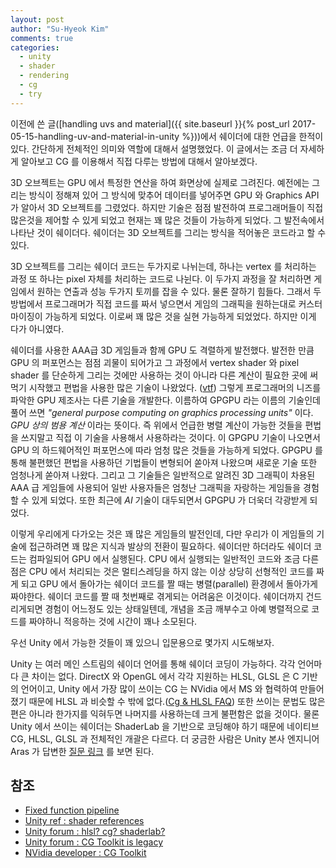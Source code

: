 ```yaml
---
layout: post
author: "Su-Hyeok Kim"
comments: true
categories:
  - unity
  - shader
  - rendering
  - cg
  - try
---
```


이전에 쓴 글([handling uvs and material]({{ site.baseurl }}{% post_url 2017-05-15-handling-uv-and-material-in-unity %}))에서 쉐이더에 대한 언급을 한적이 있다. 간단하게 전체적인 의미와 역할에 대해서 설명했었다. 이 글에서는 조금 더 자세하게 알아보고 CG 를 이용해서 직접 다루는 방법에 대해서 알아보겠다.

3D 오브젝트는 GPU 에서 특정한 연산을 하여 화면상에 실제로 그려진다. 예전에는 그리는 방식이 정해져 있어 그 방식에 맞추어 데이터를 넣어주면 GPU 와 Graphics API 가 알아서 3D 오브젝트를 그렸었다. 하지만 기술은 점점 발전하여 프로그래머들이 직접 많은것을 제어할 수 있게 되었고 현재는 꽤 많은 것들이 가능하게 되었다. 그 발전속에서 나타난 것이 쉐이더다. 쉐이더는 3D 오브젝트를 그리는 방식을 적어놓은 코드라고 할 수 있다.

3D 오브젝트를 그리는 쉐이더 코드는 두가지로 나뉘는데, 하나는 vertex 를 처리하는 과정 또 하나는 pixel 자체를 처리하는 코드로 나뉜다. 이 두가지 과정을 잘 처리하면 게임에서 원하는 연출과 성능 두가지 토끼를 잡을 수 있다. 물론 잘하기 힘들다. 그래서 두 방법에서 프로그래머가 직접 코드를 짜서 넣으면서 게임의 그래픽을 원하는대로 커스터마이징이 가능하게 되었다. 이로써 꽤 많은 것을 실현 가능하게 되었었다. 하지만 이게 다가 아니였다.

쉐이더를 사용한 AAA급 3D 게임들과 함께 GPU 도 격렬하게 발전했다. 발전한 만큼 GPU 의 퍼포먼스는 점점 괴물이 되어가고 그 과정에서 vertex shader 와 pixel shader 를 단순하게 그리는 것에만 사용하는 것이 아니라 다른 계산이 필요한 곳에 써먹기 시작했고 편법을 사용한 많은 기술이 나왔었다. ([vtf](http://www.gamedevforever.com/61)) 그렇게 프로그래머의 니즈를 파악한 GPU 제조사는 다른 기술을 개발한다. 이름하여 GPGPU 라는 이름의 기술인데 풀어 쓰면 _"general purpose computing on graphics processing units"_ 이다. _GPU 상의 범용 계산_ 이라는 뜻이다. 즉 위에서 언급한 병렬 계산이 가능한 것들을 편법을 쓰지말고 직접 이 기술을 사용해서 사용하라는 것이다. 이 GPGPU 기술이 나오면서 GPU 의 하드웨어적인 퍼포먼스에 따라 엄청 많은 것들을 가능하게 되었다. GPGPU 를 통해 불편했던 편법을 사용하던 기법들이 변형되어 쏟아져 나왔으며 새로운 기술 또한 엄청나게 쏟아져 나왔다. 그리고 그 기술들은 일반적으로 알려진 3D 그래픽이 차용된 AAA 급 게임들에 사용되어 일반 사용자들은 엄청난 그래픽을 자랑하는 게임들을 경험할 수 있게 되었다. 또한 최근에 _AI_ 기술이 대두되면서 GPGPU 가 더욱더 각광받게 되었다.

이렇게 우리에게 다가오는 것은 꽤 많은 게임들의 발전인데, 다만 우리가 이 게임들의 기술에 접근하려면 꽤 많은 지식과 발상의 전환이 필요하다. 쉐이더만 하더라도 쉐이더 코드는 컴파일되어 GPU 에서 실행된다. CPU 에서 실행되는 일반적인 코드와 조금 다른 점은 CPU 에서 처리되는 것은 멀티스레딩을 하지 않는 이상 상당히 선형적인 코드를 짜게 되고 GPU 에서 돌아가는 쉐이더 코드를 짤 때는 병렬(parallel) 환경에서 돌아가게 짜야한다. 쉐이더 코드를 짤 때 첫번째로 겪게되는 어려움은 이것이다. 쉐이더까지 건드리게되면 경험이 어느정도 있는 상태일텐데, 개념을 조금 깨부수고 아예 병렬적으로 코드를 짜야하니 적응하는 것에 시간이 꽤나 소모된다.

우선 Unity 에서 가능한 것들이 꽤 있으니 입문용으로 몇가지 시도해보자.

<!-- more -->

Unity 는 여러 메인 스트림의 쉐이더 언어를 통해 쉐이더 코딩이 가능하다. 각각 언어마다 큰 차이는 없다. DirectX 와 OpenGL 에서 각각 지원하는 HLSL, GLSL 은 C 기반의 언어이고, Unity 에서 가장 많이 쓰이는 CG 는 NVidia 에서 MS 와 협력하여 만들어졌기 때문에 HLSL 과 비슷할 수 밖에 없다.([Cg & HLSL FAQ](https://web.archive.org/web/20120824051248/http://www.fusionindustries.com/default.asp?page=cg-hlsl-faq)) 또한 쓰이는 문법도 많은 편은 아니라 한가지를 익혀두면 나머지를 사용하는데 크게 불편함은 없을 것이다. 물론 Unity 에서 쓰이는 쉐이더는 ShaderLab 을 기반으로 코딩해야 하기 때문에 네이티브 CG, HLSL, GLSL 과 전체적인 개괄은 다르다. 더 궁금한 사람은 Unity 본사 엔지니어 Aras 가 답변한 [질문 링크](https://forum.unity3d.com/threads/hlsl-cg-shaderlab.4300/) 를 보면 된다.

<!--
  쉐이더는 뭐시당가?
  vertex shader, fragment shader(pixel shader)
  GPGPU -> computeshader

  shaderlab? cg? hlsl?

  CG, hlsl, glsl
  CG 를 이용해서 쉐이더 직접 만져보기
   - 표면 쉐이더 : 기본 버텍스 라이팅(diffuse vs specular)
   - 버텍스 쉐이더 & 픽셀 쉐이더 : 색, 텍스쳐, 블러

  번외 : OnRenderTexture, rendertexture
-->

## 참조

 - [Fixed function pipeline](https://www.khronos.org/opengl/wiki/Fixed_Function_Pipeline)
 - [Unity ref : shader references](https://docs.unity3d.com/kr/current/Manual/SL-Reference.html)
 - [Unity forum : hlsl? cg? shaderlab?](https://forum.unity3d.com/threads/hlsl-cg-shaderlab.4300/)
 - [Unity forum : CG Toolkit is legacy](https://forum.unity3d.com/threads/cg-toolkit-legacy.238181/)
 - [NVidia developer : CG Toolkit](https://developer.nvidia.com/cg-toolkit)
